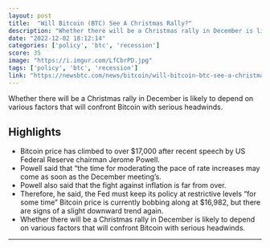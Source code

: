 ```yaml
---
layout: post
title:  "Will Bitcoin (BTC) See A Christmas Rally?"
description: "Whether there will be a Christmas rally in December is likely to depend on various factors that will confront Bitcoin with serious headwinds."
date: "2022-12-02 18:12:14"
categories: ['policy', 'btc', 'recession']
score: 35
image: "https://i.imgur.com/LfCbrPD.jpg"
tags: ['policy', 'btc', 'recession']
link: "https://newsbtc.com/news/bitcoin/will-bitcoin-btc-see-a-christmas-rally-heres-what-to-watch/"
---
```


Whether there will be a Christmas rally in December is likely to depend on various factors that will confront Bitcoin with serious headwinds.

## Highlights

- Bitcoin price has climbed to over $17,000 after recent speech by US Federal Reserve chairman Jerome Powell.
- Powell said that “the time for moderating the pace of rate increases may come as soon as the December meeting’s.
- Powell also said that the fight against inflation is far from over.
- Therefore, he said, the Fed must keep its policy at restrictive levels “for some time” Bitcoin price is currently bobbing along at $16,982, but there are signs of a slight downward trend again.
- Whether there will be a Christmas rally in December is likely to depend on various factors that will confront Bitcoin with serious headwinds.

---
